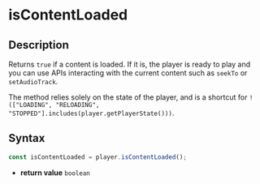 # isContentLoaded

## Description

Returns `true` if a content is loaded. If it is, the player is ready to play and you can
use APIs interacting with the current content such as `seekTo` or `setAudioTrack`.

The method relies solely on the state of the player, and is a shortcut for
`!(["LOADING", "RELOADING", "STOPPED"].includes(player.getPlayerState()))`.

## Syntax

```js
const isContentLoaded = player.isContentLoaded();
```

 - **return value** `boolean`
